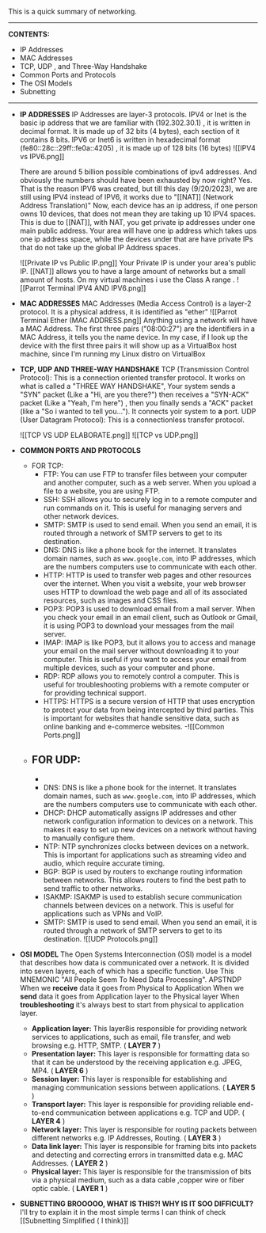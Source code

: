 This is a quick summary of networking.

---
**CONTENTS:**
- IP Addresses
- MAC Addresses
- TCP, UDP , and Three-Way Handshake
- Common Ports and Protocols
- The OSI Models
- Subnetting
---
-  **IP ADDRESSES**
	IP Addresses are layer-3 protocols.
	IPV4 or Inet is the basic ip address that we are familiar with (192.302.30.1) , it is written in decimal format. It is made up of 32 bits (4 bytes), each section of it contains 8 bits.
	IPV6 or Inet6 is written in hexadecimal format (fe80::28c::29ff::fe0a::4205) , it is made up of 128 bits (16 bytes)
	 ![[IPV4 vs IPV6.png]]
	
	There are around 5 billion possible combinations of ipv4 addresses. And obviously the numbers should have been exhausted by now right?
	Yes. That is the reason IPV6 was created, but till this day (9/20/2023), we are still using IPV4 instead of IPV6, it works due to "[[NAT]] (Network Address Translation)"
	Now, each device has an ip address, if one person owns 10 devices, that does not mean they are taking up 10 IPV4 spaces.
	This is due to [[NAT]], with NAT, you get private ip addresses under one main public address. Your area will have one ip address which takes ups one ip address space, while the devices under that are have private IPs that do not take up the global IP Address spaces.
	
	![[Private IP vs Public IP.png]]
	Your Private IP is under your area's public IP.
	[[NAT]] allows you to have a large amount of networks but a small amount of hosts.
	On my virtual machines i use the Class A range .
	![[Parrot Terminal IPV4 AND IPV6.png]]

- **MAC ADDRESSES**
	 MAC Addresses (Media Access Control) is a layer-2 protocol.
	 It is a physical address, it is identified as "ether"
	 ![[Parrot Terminal Ether (MAC ADDRESS.png]]
	 Anything using a network will have a MAC Address.
	 The first three pairs ("08:00:27") are the identifiers in a MAC Address, it tells you the name device.
	 In my case, if I look up the device with the first three pairs it will show up as a VirtualBox host machine, since I'm running my Linux distro on VirtualBox

- **TCP, UDP AND THREE-WAY HANDSHAKE**
	TCP (Transmission Control Protocol):
		This is a connection oriented transfer protocol. It works on what is called a "THREE WAY HANDSHAKE", Your system sends a "SYN" packet (Like a "Hi, are you there?") then receives a "SYN-ACK" packet (Like a "Yeah, I'm here") , then you finally sends a "ACK" packet (like a "So i wanted to tell you..."). It connects yoir system to **a** port.
	UDP (User Datagram Protocol):
		This is a connectionless transfer protocol.
		
	![[TCP VS UDP ELABORATE.png]]
	![[TCP vs UDP.png]]

- **COMMON PORTS AND PROTOCOLS**
	- FOR TCP:
		- FTP: You can use FTP to transfer files between your computer and another computer, such as a web server. When you upload a file to a website, you are using FTP.
		- SSH: SSH allows you to securely log in to a remote computer and run commands on it. This is useful for managing servers and other network devices.
		- SMTP: SMTP is used to send email. When you send an email, it is routed through a network of SMTP servers to get to its destination.
		- DNS: DNS is like a phone book for the internet. It translates domain names, such as `www.google.com`, into IP addresses, which are the numbers computers use to communicate with each other.
		- HTTP: HTTP is used to transfer web pages and other resources over the internet. When you visit a website, your web browser uses HTTP to download the web page and all of its associated resources, such as images and CSS files.
		- POP3: POP3 is used to download email from a mail server. When you check your email in an email client, such as Outlook or Gmail, it is using POP3 to download your messages from the mail server.
		- IMAP: IMAP is like POP3, but it allows you to access and manage your email on the mail server without downloading it to your computer. This is useful if you want to access your email from multiple devices, such as your computer and phone.
		- RDP: RDP allows you to remotely control a computer. This is useful for troubleshooting problems with a remote computer or for providing technical support.
		- HTTPS: HTTPS is a secure version of HTTP that uses encryption to protect your data from being intercepted by third parties. This is important for websites that handle sensitive data, such as online banking and e-commerce websites.
		-![[Common Ports.png]]
	- FOR UDP:
		- 
		- 
		- DNS: DNS is like a phone book for the internet. It translates domain names, such as `www.google.com`, into IP addresses, which are the numbers computers use to communicate with each other.
		- DHCP: DHCP automatically assigns IP addresses and other network configuration information to devices on a network. This makes it easy to set up new devices on a network without having to manually configure them.
		- NTP: NTP synchronizes clocks between devices on a network. This is important for applications such as streaming video and audio, which require accurate timing.
		- BGP: BGP is used by routers to exchange routing information between networks. This allows routers to find the best path to send traffic to other networks.
		- ISAKMP: ISAKMP is used to establish secure communication channels between devices on a network. This is useful for applications such as VPNs and VoIP.
		- SMTP: SMTP is used to send email. When you send an email, it is routed through a network of SMTP servers to get to its destination.
		![[UDP Protocols.png]]

- **OSI MODEL**
	The Open Systems Interconnection (OSI) model is a model that describes how data is communicated over a network. It is divided into seven layers, each of which has a specific function.
	Use This MNEMONIC "All People Seem To Need Data Processing". APSTNDP
	When we **receive** data it goes from Physical to Application
	When we **send** data it goes from Application layer to the Physical layer
	When **troubleshooting** it's always best to start from physical to application layer.
	
	- **Application layer:** This layer8is responsible for providing network services to applications, such as email, file transfer, and web browsing e.g. HTTP, SMTP. ( **LAYER 7** )
	- **Presentation layer:** This layer is responsible for formatting data so that it can be understood by the receiving application e.g. JPEG, MP4. ( **LAYER 6** )
	- **Session layer:** This layer is responsible for establishing and managing communication sessions between applications. ( **LAYER 5** )
	- **Transport layer:** This layer is responsible for providing reliable end-to-end communication between applications e.g. TCP and UDP. ( **LAYER 4** )
	- **Network layer:** This layer is responsible for routing packets between different networks e.g. IP Addresses, Routing. ( **LAYER 3** )
	- **Data link layer:** This layer is responsible for framing bits into packets and detecting and correcting errors in transmitted data e.g. MAC Addresses. ( **LAYER 2** )
	- **Physical layer:** This layer is responsible for the transmission of bits via a  physical medium, such as a data cable ,copper wire or fiber optic cable. ( **LAYER 1** )

- **SUBNETTING**
	**BROOOOO, WHAT IS THIS?!
	WHY IS IT SOO DIFFICULT?**
	I'll try to explain it in the most simple terms I can think of
	check [[Subnetting Simplified ( I think)]]
